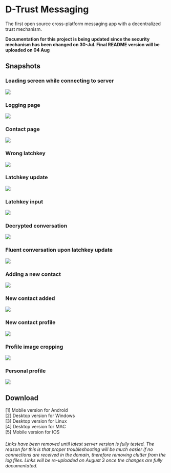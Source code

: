 # D-Trust Messaging
The first open source cross-platform messaging app with a decentralized trust mechanism.

**Documentation for this project is being updated since the security mechanism has been changed on 30-Jul. Final README version will be uploaded on 04 Aug**

## Snapshots

### Loading screen while connecting to server
![](d_trust_images/1_loading_screen.png)

### Logging page
![](d_trust_images/2_login_screen.png)

### Contact page
![](d_trust_images/3_contacts_view.png)

### Wrong latchkey
![](d_trust_images/4_wrong_latchkey.png)

### Latchkey update
![](d_trust_images/5_latchkey_box.png)

### Latchkey input
![](d_trust_images/6_introducing_latchkey.png)

### Decrypted conversation
![](d_trust_images/7_correct_latchkey.png)

### Fluent conversation upon latchkey update
![](d_trust_images/7_reply.png)

### Adding a new contact
![](d_trust_images/10_new_contact.png)

### New contact added
![](d_trust_images/11_new_contact_page.png)

### New contact profile
![](d_trust_images/12_new_contact_profile.png)

### Profile image cropping
![](d_trust_images/13_image_processing.png)

### Personal profile
![](d_trust_images/14_personal_profile.png)

## Download
[1] Mobile version for Android<br/>
[2] Desktop version for Windows<br/>
[3] Desktop version for Linux<br/>
[4] Desktop version for MAC<br/>
[5] Mobile version for IOS<br/>

###### Links have been removed until latest server version is fully tested. The reason for this is that proper troubleshooting will be much easier if no connections are received in the domain, therefore removing clutter from the log files. Links will be re-uploaded on August 3 once the changes are fully documentated.
